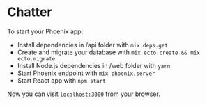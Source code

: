 # Chatter

To start your Phoenix app:

  * Install dependencies in /api folder with `mix deps.get`
  * Create and migrate your database with `mix ecto.create && mix ecto.migrate`
  * Install Node.js dependencies in /web folder with `yarn`
  * Start Phoenix endpoint with `mix phoenix.server`
  * Start React app with `npm start` 

Now you can visit [`localhost:3000`](http://localhost:3000) from your browser.


